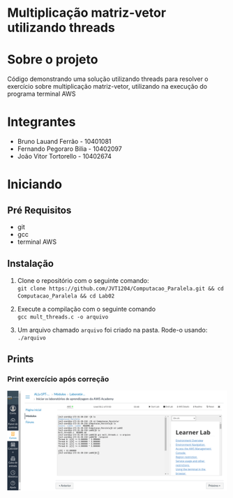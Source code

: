 # Multiplicação matriz-vetor utilizando threads

# Sobre o projeto

Código demonstrando uma solução utilizando threads para resolver o exercício sobre
multiplicação matriz-vetor, utilizando na execução do programa terminal AWS

# Integrantes

- Bruno Lauand Ferrão - 10401081
- Fernando Pegoraro Bilia - 10402097
- João Vitor Tortorello - 10402674

# Iniciando

## Pré Requisitos

- git
- gcc
- terminal AWS

## Instalação

1. Clone o repositório com o seguinte comando:\
`git clone https://github.com/JVT1204/Computacao_Paralela.git && cd Computacao_Paralela && cd Lab02`

2. Execute a compilação com o seguinte comando\
`gcc mult_threads.c -o arquivo`

3. Um arquivo chamado `arquivo` foi criado na pasta. Rode-o usando:\
`./arquivo`

## Prints

### Print exercício após correção

![alt](/assets/print_2.png)